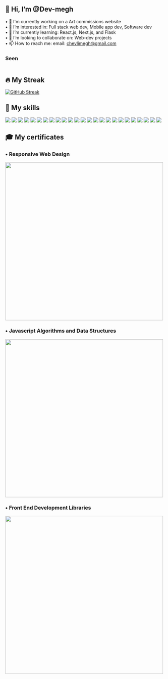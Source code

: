 <h2>👋 Hi, I’m @Dev-megh</h2>

• 🔭 I'm currently working on a Art commissions website<br/>
• 👀 I’m interested in: Full stack web dev, Mobile app dev, Software dev<br/>
• 🌱 I’m currently learning: React.js, Next.js, and Flask<br/>
• 💞️ I’m looking to collaborate on: Web-dev projects<br/>
• 📫 How to reach me: email: chevlimegh@gmail.com<br/>

<h3>Seen</h3>

<img src="https://komarev.com/ghpvc/?username=Dev-megh&style=flat-square&color=blue" alt=""/>

<h2>🔥 My Streak</h2>

[![GitHub Streak](https://github-readme-streak-stats.herokuapp.com?user=Dev-megh&theme=dark&date_format=j%20M%5B%20Y%5D)](https://git.io/streak-stats)

<h2>💪 My skills</h2>

![](https://img.shields.io/badge/HTML5-E34F26?style=for-the-badge&logo=html5&logoColor=white)
![](https://img.shields.io/badge/CSS3-1572B6?style=for-the-badge&logo=css3&logoColor=white)
![](https://img.shields.io/badge/Bootstrap-563D7C?style=for-the-badge&logo=bootstrap&logoColor=white)
![](https://img.shields.io/badge/Tailwind_CSS-38B2AC?style=for-the-badge&logo=tailwind-css&logoColor=white)
![](https://img.shields.io/badge/JavaScript-323330?style=for-the-badge&logo=javascript&logoColor=F7DF1E)
![](https://img.shields.io/badge/TypeScript-007ACC?style=for-the-badge&logo=typescript&logoColor=white)
![](https://img.shields.io/badge/Node.js-339933?style=for-the-badge&logo=nodedotjs&logoColor=white)
![](https://img.shields.io/badge/Express.js-000000?style=for-the-badge&logo=express&logoColor=white)
![](https://img.shields.io/badge/Socket.io-010101?&style=for-the-badge&logo=Socket.io&logoColor=white)
![](https://img.shields.io/badge/React-20232A?style=for-the-badge&logo=react&logoColor=61DAFB)
![](https://img.shields.io/badge/Redux-593D88?style=for-the-badge&logo=redux&logoColor=white)
![](https://img.shields.io/badge/React_Native-20232A?style=for-the-badge&logo=react&logoColor=61DAFB)
![](https://img.shields.io/badge/Electron-2B2E3A?style=for-the-badge&logo=electron&logoColor=9FEAF9)
![](https://img.shields.io/badge/firebase-ffca28?style=for-the-badge&logo=firebase&logoColor=black)
![](https://img.shields.io/badge/Supabase-3ECF8E?style=for-the-badge&logo=supabase&logoColor=white)
![](https://img.shields.io/badge/sqlite-%2307405e.svg?style=for-the-badge&logo=sqlite&logoColor=white)
![](https://img.shields.io/badge/next.js-000000?style=for-the-badge&logo=nextdotjs&logoColor=white)
![](https://img.shields.io/badge/Solidity-e6e6e6?style=for-the-badge&logo=solidity&logoColor=black)
![](https://img.shields.io/badge/redis-%23DD0031.svg?&style=for-the-badge&logo=redis&logoColor=white)
![](https://img.shields.io/badge/Python-FFD43B?style=for-the-badge&logo=python&logoColor=blue)
![](https://img.shields.io/badge/Django-092E20?style=for-the-badge&logo=django&logoColor=green)
![](https://img.shields.io/badge/flask-%23000.svg?style=for-the-badge&logo=flask&logoColor=white)
![](https://img.shields.io/badge/TensorFlow-FF6F00?style=for-the-badge&logo=tensorflow&logoColor=white)
![](https://img.shields.io/badge/c++-%2300599C.svg?style=for-the-badge&logo=c%2B%2B&logoColor=white)
![](https://img.shields.io/badge/C-00599C?style=for-the-badge&logo=c&logoColor=white)

<h2>🎓 My certificates</h2>

<h3>• Responsive Web Design</h3>
<img width="500" src="https://user-images.githubusercontent.com/103350469/209272437-98adcab3-e1bc-4289-b82e-9589aeeb9751.png"/>
<br />
<h3>• Javascript Algorithms and Data Structures</h3>
<img width="500" src="https://user-images.githubusercontent.com/103350469/209272452-1dca7579-88f3-47f0-a5e3-74ff02a3d103.png"/>
<br />
<h3>• Front End Development Libraries</h3>
<img width="500" src="https://user-images.githubusercontent.com/103350469/209272460-fcba61cf-bb04-4ef1-b5c7-328c60b46a94.png"/>
<!---
Dev-megh/Dev-megh is a ✨ special ✨ repository because its `README.md` (this file) appears on your GitHub profile.
You can click the Preview link to take a look at your changes.
--->
